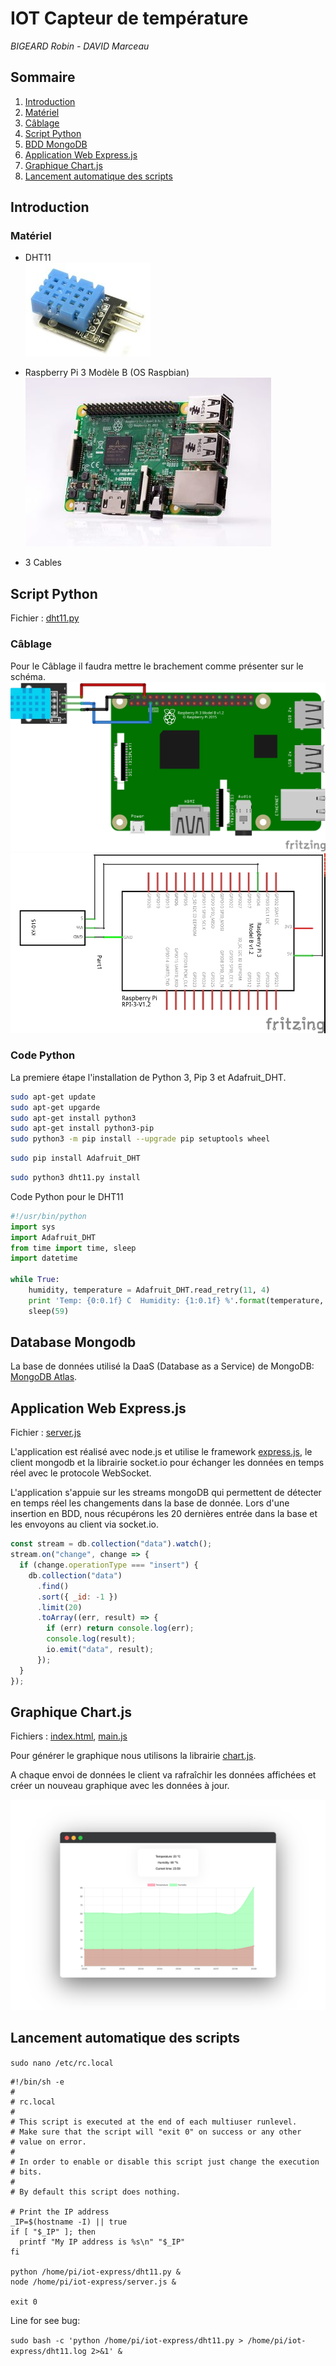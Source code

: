 # IOT Capteur de température

_BIGEARD Robin - DAVID Marceau_

## Sommaire

1. [Introduction](#Introduction)
2. [Matériel](#Matériel)
3. [Câblage](#Câblage)
4. [Script Python](#Script-Python)
5. [BDD MongoDB](#BDD-MongoDB)
6. [Application Web Express.js](#Application-Web-Express.js)
7. [Graphique Chart.js](#Graphique-Chart.js)
8. [Lancement automatique des scripts](#Lancement-automatique-des-scripts)

## Introduction

### Matériel

- DHT11  
  ![dht11 sensor](/img/DHT11.jpg "DHT11")

- Raspberry Pi 3 Modèle B (OS Raspbian)  
  ![raspberry](/img/raspberry.jpg "Raspberry Pi 3 Modèle B")

- 3 Cables

## Script Python

Fichier : [dht11.py](https://github.com/marceaudavid/iot-sensor/blob/master/dht11.py)

### Câblage
Pour le Câblage il faudra mettre le brachement comme présenter sur le schéma.
![alt text](/img/schema.jpg "schema")
![alt text](/img/schem.jpg "schem")

### Code Python

La premiere étape l'installation de Python 3, Pip 3 et Adafruit_DHT.
```bash
sudo apt-get update
sudo apt-get upgarde
sudo apt-get install python3
sudo apt-get install python3-pip
sudo python3 -m pip install --upgrade pip setuptools wheel
```
```bash
sudo pip install Adafruit_DHT
```
```bash
sudo python3 dht11.py install
```

Code Python pour le DHT11
```python
#!/usr/bin/python
import sys
import Adafruit_DHT
from time import time, sleep
import datetime

while True:
    humidity, temperature = Adafruit_DHT.read_retry(11, 4)
    print 'Temp: {0:0.1f} C  Humidity: {1:0.1f} %'.format(temperature, humidity)
    sleep(59)
```

## Database Mongodb

La base de données utilisé la DaaS (Database as a Service) de MongoDB: [MongoDB Atlas](https://www.mongodb.com/cloud/atlas).

## Application Web Express.js

Fichier : [server.js](https://github.com/marceaudavid/iot-sensor/blob/master/server.js)

L'application est réalisé avec node.js et utilise le framework [express.js](https://expressjs.com/), le client mongodb et la librairie socket.io pour échanger les données en temps réel avec le protocole WebSocket.

L'application s'appuie sur les streams mongoDB qui permettent de détecter en temps réel les changements dans la base de donnée. Lors d'une insertion en BDD, nous récupérons les 20 dernières entrée dans la base et les envoyons au client via socket.io.

```javascript
const stream = db.collection("data").watch();
stream.on("change", change => {
  if (change.operationType === "insert") {
    db.collection("data")
      .find()
      .sort({ _id: -1 })
      .limit(20)
      .toArray((err, result) => {
        if (err) return console.log(err);
        console.log(result);
        io.emit("data", result);
      });
  }
});
```

## Graphique Chart.js

Fichiers : [index.html](https://github.com/marceaudavid/iot-sensor/blob/master/public/index.html), [main.js](https://github.com/marceaudavid/iot-sensor/blob/master/public/js/main.js)

Pour générer le graphique nous utilisons la librairie [chart.js](https://www.chartjs.org/).

A chaque envoi de données le client va rafraîchir les données affichées et créer un nouveau graphique avec les données à jour.

![website screenshot](/img/graph.png "Graphique")

## Lancement automatique des scripts

`sudo nano /etc/rc.local`

```
#!/bin/sh -e
#
# rc.local
#
# This script is executed at the end of each multiuser runlevel.
# Make sure that the script will "exit 0" on success or any other
# value on error.
#
# In order to enable or disable this script just change the execution
# bits.
#
# By default this script does nothing.

# Print the IP address
_IP=$(hostname -I) || true
if [ "$_IP" ]; then
  printf "My IP address is %s\n" "$_IP"
fi

python /home/pi/iot-express/dht11.py &
node /home/pi/iot-express/server.js &

exit 0
```

Line for see bug:

`sudo bash -c 'python /home/pi/iot-express/dht11.py > /home/pi/iot-express/dht11.log 2>&1' &`
